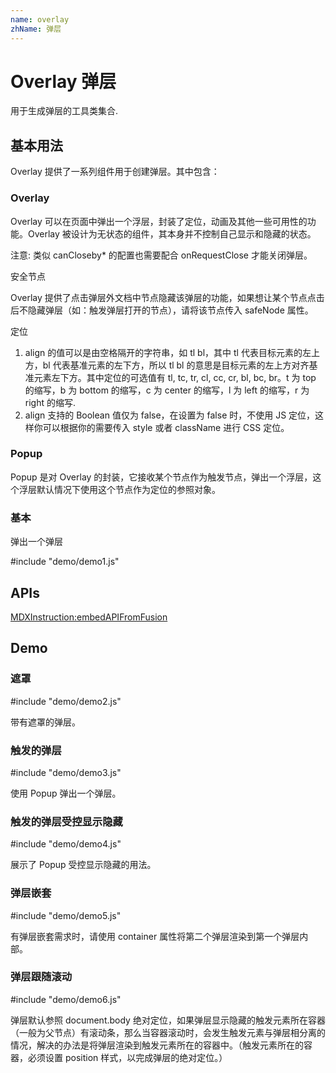 ```yaml
---
name: overlay
zhName: 弹层
---
```


# Overlay 弹层

用于生成弹层的工具类集合.


## 基本用法

Overlay 提供了一系列组件用于创建弹层。其中包含：

### Overlay

Overlay 可以在页面中弹出一个浮层，封装了定位，动画及其他一些可用性的功能。Overlay 被设计为无状态的组件，其本身并不控制自己显示和隐藏的状态。

注意: 类似 canCloseby* 的配置也需要配合 onRequestClose 才能关闭弹层。

安全节点

Overlay 提供了点击弹层外文档中节点隐藏该弹层的功能，如果想让某个节点点击后不隐藏弹层（如：触发弹层打开的节点），请将该节点传入 safeNode 属性。

定位
1. align 的值可以是由空格隔开的字符串，如 tl bl，其中 tl 代表目标元素的左上方，bl 代表基准元素的左下方，所以 tl bl 的意思是目标元素的左上方对齐基准元素左下方。其中定位的可选值有 tl, tc, tr, cl, cc, cr, bl, bc, br。t 为 top 的缩写，b 为 bottom 的缩写，c 为 center 的缩写，l 为 left 的缩写，r 为 right 的缩写.
2. align 支持的 Boolean 值仅为 false，在设置为 false 时，不使用 JS 定位，这样你可以根据你的需要传入 style 或者 className 进行 CSS 定位。

### Popup

Popup 是对 Overlay 的封装，它接收某个节点作为触发节点，弹出一个浮层，这个浮层默认情况下使用这个节点作为定位的参照对象。

### 基本

弹出一个弹层

#include "demo/demo1.js"

## APIs

[MDXInstruction:embedAPIFromFusion](https://github.com/alibaba-fusion/next/blob/master/docs/overlay/index.md)

## Demo

### 遮罩

#include "demo/demo2.js"

带有遮罩的弹层。

### 触发的弹层

#include "demo/demo3.js"

使用 Popup 弹出一个弹层。

### 触发的弹层受控显示隐藏

#include "demo/demo4.js"

展示了 Popup 受控显示隐藏的用法。

### 弹层嵌套

#include "demo/demo5.js"

有弹层嵌套需求时，请使用 container 属性将第二个弹层渲染到第一个弹层内部。

### 弹层跟随滚动

#include "demo/demo6.js"

弹层默认参照 document.body 绝对定位，如果弹层显示隐藏的触发元素所在容器（一般为父节点）有滚动条，那么当容器滚动时，会发生触发元素与弹层相分离的情况，解决的办法是将弹层渲染到触发元素所在的容器中。（触发元素所在的容器，必须设置 position 样式，以完成弹层的绝对定位。）
